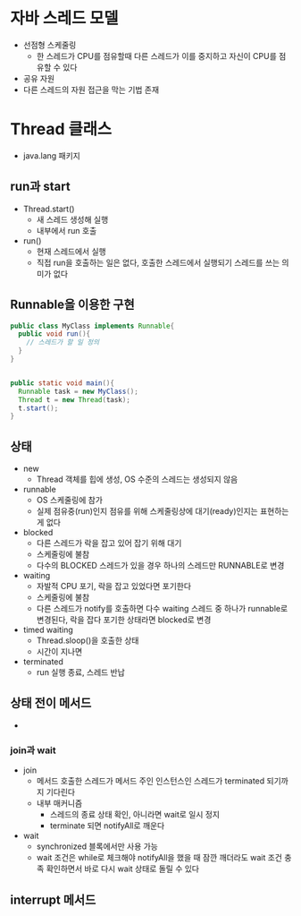 # 자바 스레드 모델
- 선점형 스케줄링
  - 한 스레드가 CPU를 점유할때 다른 스레드가 이를 중지하고 자신이 CPU를 점유할 수 있다
- 공유 자원
- 다른 스레드의 자원 접근을 막는 기법 존재


# Thread 클래스
- java.lang 패키지

## run과 start
- Thread.start()
  - 새 스레드 생성해 실행
  - 내부에서 run 호출
- run()
  - 현재 스레드에서 실행
  - 직접 run을 호출하는 일은 없다, 호출한 스레드에서 실행되기 스레드를 쓰는 의미가 없다


## Runnable을 이용한 구현

```java
public class MyClass implements Runnable{
  public void run(){
    // 스레드가 할 일 정의
  }
}


public static void main(){
  Runnable task = new MyClass();
  Thread t = new Thread(task);
  t.start();
}
```


## 상태
- new
  - Thread 객체를 힙에 생성, OS 수준의 스레드는 생성되지 않음 
- runnable
  - OS 스케줄링에 참가
  - 실제 점유중(run)인지 점유를 위해 스케줄링상에 대기(ready)인지는 표현하는게 없다
- blocked
  - 다른 스레드가 락을 잡고 있어 잡기 위해 대기
  - 스케줄링에 불참
  - 다수의 BLOCKED 스레드가 있을 경우 하나의 스레드만 RUNNABLE로 변경
- waiting
  - 자발적 CPU 포기, 락을 잡고 있었다면 포기한다
  - 스케줄링에 불참
  - 다른 스레드가 notify를 호출하면 다수 waiting 스레드 중 하나가 runnable로 변경된다, 락을 잡다 포기한 상태라면 blocked로 변경
- timed waiting
  - Thread.sloop()을 호출한 상태
  - 시간이 지나면 
- terminated
  - run 실행 종료, 스레드 반납

## 상태 전이 메서드
-

### join과 wait
- join
  - 메서드 호출한 스레드가 메서드 주인 인스턴스인 스레드가 terminated 되기까지 기다린다
  - 내부 매커니즘
    - 스레드의 종료 상태 확인, 아니라면 wait로 일시 정지
    - terminate 되면 notifyAll로 깨운다
- wait
  - synchronized 블록에서만 사용 가능
  - wait 조건은 while로 체크해야 notifyAll을 했을 때 잠깐 깨더라도 wait 조건 충족 확인하면서 바로 다시 wait 상태로 돌릴 수 있다

## interrupt 메서드
